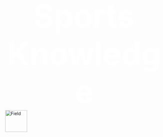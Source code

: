 <html>
  <head>
      <style>
.subtitle {
        font-size: 100px;
        font-weight: bold;
        text-align: center;
        justify-content: center;
        align-items: center;
        color: white;
      }

 </style>
</head>

<div class="subtitle">Sports Knowledge</div>


<div>
    <img src="{{ site.baseurl }}/images/download.jpg" alt="Field" style="width:70">
</div>
</html>